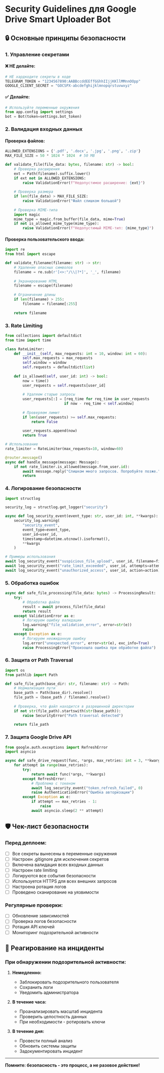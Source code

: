 # Security Guidelines для Google Drive Smart Uploader Bot

## 🔒 Основные принципы безопасности

### 1. Управление секретами

#### ❌ НЕ делайте:
```python
# НЕ хардкодите секреты в коде
TELEGRAM_TOKEN = "1234567890:AABBccddEEffGGhhIIjjKKllMMnnOOpp"
GOOGLE_CLIENT_SECRET = "GOCSPX-abcdefghijklmnopqrstuvwxyz"
```

#### ✅ Делайте:
```python
# Используйте переменные окружения
from app.config import settings
bot = Bot(token=settings.bot_token)
```

### 2. Валидация входных данных

#### Проверка файлов:
```python
ALLOWED_EXTENSIONS = {'.pdf', '.docx', '.jpg', '.png', '.zip'}
MAX_FILE_SIZE = 50 * 1024 * 1024  # 50 MB

def validate_file(file_data: bytes, filename: str) -> bool:
    # Проверка расширения
    ext = Path(filename).suffix.lower()
    if ext not in ALLOWED_EXTENSIONS:
        raise ValidationError(f"Недопустимое расширение: {ext}")
    
    # Проверка размера
    if len(file_data) > MAX_FILE_SIZE:
        raise ValidationError("Файл слишком большой")
    
    # Проверка MIME-типа
    import magic
    mime_type = magic.from_buffer(file_data, mime=True)
    if not is_allowed_mime_type(mime_type):
        raise ValidationError(f"Недопустимый MIME-тип: {mime_type}")
```

#### Проверка пользовательского ввода:
```python
import re
from html import escape

def validate_filename(filename: str) -> str:
    # Удаление опасных символов
    filename = re.sub(r'[<>:"/\\|?*]', '_', filename)
    
    # Экранирование HTML
    filename = escape(filename)
    
    # Ограничение длины
    if len(filename) > 255:
        filename = filename[:255]
    
    return filename
```

### 3. Rate Limiting

```python
from collections import defaultdict
from time import time

class RateLimiter:
    def __init__(self, max_requests: int = 10, window: int = 60):
        self.max_requests = max_requests
        self.window = window
        self.requests = defaultdict(list)
    
    def is_allowed(self, user_id: int) -> bool:
        now = time()
        user_requests = self.requests[user_id]
        
        # Удаляем старые запросы
        user_requests[:] = [req_time for req_time in user_requests 
                           if now - req_time < self.window]
        
        # Проверяем лимит
        if len(user_requests) >= self.max_requests:
            return False
        
        user_requests.append(now)
        return True

# Использование
rate_limiter = RateLimiter(max_requests=10, window=60)

@router.message()
async def handle_message(message: Message):
    if not rate_limiter.is_allowed(message.from_user.id):
        await message.reply("Слишком много запросов. Попробуйте позже.")
        return
```

### 4. Логирование безопасности

```python
import structlog

security_log = structlog.get_logger("security")

async def log_security_event(event_type: str, user_id: int, **kwargs):
    security_log.warning(
        "security_event",
        event_type=event_type,
        user_id=user_id,
        timestamp=datetime.utcnow().isoformat(),
        **kwargs
    )

# Примеры использования
await log_security_event("suspicious_file_upload", user_id, filename=filename, size=file_size)
await log_security_event("rate_limit_exceeded", user_id, attempts=attempts)
await log_security_event("unauthorized_access", user_id, action=action)
```

### 5. Обработка ошибок

```python
async def safe_file_processing(file_data: bytes) -> ProcessingResult:
    try:
        # Обработка файла
        result = await process_file(file_data)
        return result
    except ValidationError as e:
        # Логируем ошибку валидации
        log.warning("file_validation_error", error=str(e))
        raise
    except Exception as e:
        # Логируем неожиданную ошибку
        log.error("unexpected_error", error=str(e), exc_info=True)
        raise ProcessingError("Произошла ошибка при обработке файла")
```

### 6. Защита от Path Traversal

```python
import os
from pathlib import Path

def safe_file_path(base_dir: str, filename: str) -> Path:
    # Нормализация пути
    base_path = Path(base_dir).resolve()
    file_path = (base_path / filename).resolve()
    
    # Проверка, что файл находится в разрешенной директории
    if not str(file_path).startswith(str(base_path)):
        raise SecurityError("Path traversal detected")
    
    return file_path
```

### 7. Защита Google Drive API

```python
from google.auth.exceptions import RefreshError
import asyncio

async def safe_drive_request(func, *args, max_retries: int = 3, **kwargs):
    for attempt in range(max_retries):
        try:
            return await func(*args, **kwargs)
        except RefreshError:
            # Проблема с токеном
            await log_security_event("token_refresh_failed", 0)
            raise AuthenticationError("Ошибка авторизации")
        except Exception as e:
            if attempt == max_retries - 1:
                raise
            await asyncio.sleep(2 ** attempt)
```

## 🛡️ Чек-лист безопасности

### Перед деплоем:

- [ ] Все секреты вынесены в переменные окружения
- [ ] Настроен .gitignore для исключения секретов
- [ ] Включена валидация всех входных данных
- [ ] Настроен rate limiting
- [ ] Логируются все события безопасности
- [ ] Используется HTTPS для всех внешних запросов
- [ ] Настроена ротация логов
- [ ] Проведено сканирование на уязвимости

### Регулярные проверки:

- [ ] Обновление зависимостей
- [ ] Проверка логов безопасности
- [ ] Ротация API ключей
- [ ] Мониторинг подозрительной активности

## 🚨 Реагирование на инциденты

### При обнаружении подозрительной активности:

1. **Немедленно:**
   - Заблокировать подозрительного пользователя
   - Сохранить логи
   - Уведомить администратора

2. **В течение часа:**
   - Проанализировать масштаб инцидента
   - Проверить целостность данных
   - При необходимости - ротировать ключи

3. **В течение дня:**
   - Провести полный анализ
   - Обновить системы защиты
   - Задокументировать инцидент

---

**Помните: безопасность - это процесс, а не разовое действие!**